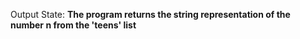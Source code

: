 Output State: **The program returns the string representation of the number n from the 'teens' list**